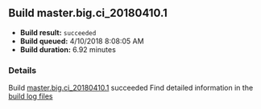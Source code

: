 ## Build master.big.ci_20180410.1
- **Build result:** `succeeded`
- **Build queued:** 4/10/2018 8:08:05 AM
- **Build duration:** 6.92 minutes
### Details
Build [master.big.ci_20180410.1](https://winappstudio.visualstudio.com/web/build.aspx?pcguid=a4ef43be-68ce-4195-a619-079b4d9834c2&builduri=vstfs%3a%2f%2f%2fBuild%2fBuild%2f25417) succeeded
Find detailed information in the [build log files](https://uwpctdiags.blob.core.windows.net/buildlogs/master.big.ci_20180410.1_logs.zip)
